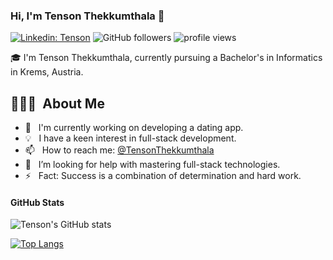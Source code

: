 ### Hi, I'm Tenson Thekkumthala 👋

[![Linkedin: Tenson](https://img.shields.io/badge/-Tenson-blue?style=flat-square&logo=Linkedin&logoColor=white&link=https://www.linkedin.com/in/tenson-thekkumthala)](https://www.linkedin.com/in/tenson-thekkumthala)
![GitHub followers](https://img.shields.io/github/followers/Tenson-Thekkumthala?label=Follow&style=social)
<img alt="profile views" src="https://komarev.com/ghpvc/?username=Tenson-Thekkumthala&color=brightgreen">

🎓 I'm Tenson Thekkumthala, currently pursuing a Bachelor's in Informatics in Krems, Austria.

## 👨🏻‍💻 &nbsp;About Me

- 🔭 &nbsp; I'm currently working on developing a dating app.
- :bulb: &nbsp; I have a keen interest in full-stack development.
- 📫 &nbsp; How to reach me: [@TensonThekkumthala](tensonpaulyz@gmail.com)
- 🤔 &nbsp; I’m looking for help with mastering full-stack technologies.
- ⚡ &nbsp; Fact: Success is a combination of determination and hard work.

#### GitHub Stats

![Tenson's GitHub stats](https://github-readme-stats.vercel.app/api?username=Tenson-Thekkumthala&count_private=true&theme=tokyonight&hide=contribs,prs)

[![Top Langs](https://github-readme-stats.vercel.app/api/top-langs/?username=Tenson-Thekkumthala&layout=compact)](https://github.com/Tenson-Thekkumthala/github-readme-stats)
